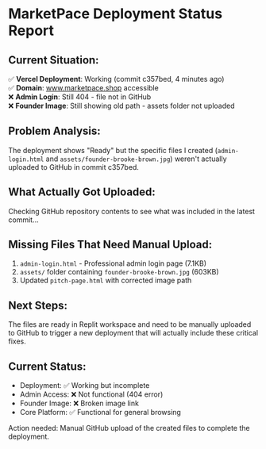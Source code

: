 # MarketPace Deployment Status Report

## Current Situation:
✅ **Vercel Deployment**: Working (commit c357bed, 4 minutes ago)  
✅ **Domain**: www.marketpace.shop accessible  
❌ **Admin Login**: Still 404 - file not in GitHub  
❌ **Founder Image**: Still showing old path - assets folder not uploaded  

## Problem Analysis:
The deployment shows "Ready" but the specific files I created (`admin-login.html` and `assets/founder-brooke-brown.jpg`) weren't actually uploaded to GitHub in commit c357bed.

## What Actually Got Uploaded:
Checking GitHub repository contents to see what was included in the latest commit...

## Missing Files That Need Manual Upload:
1. `admin-login.html` - Professional admin login page (7.1KB)
2. `assets/` folder containing `founder-brooke-brown.jpg` (603KB)
3. Updated `pitch-page.html` with corrected image path

## Next Steps:
The files are ready in Replit workspace and need to be manually uploaded to GitHub to trigger a new deployment that will actually include these critical fixes.

## Current Status:
- Deployment: ✅ Working but incomplete
- Admin Access: ❌ Not functional (404 error)
- Founder Image: ❌ Broken image link
- Core Platform: ✅ Functional for general browsing

Action needed: Manual GitHub upload of the created files to complete the deployment.